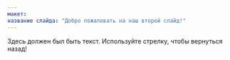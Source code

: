 ```yaml
---
макет:
название слайда: "Добро пожаловать на наш второй слайд!"
---
```

Здесь должен был быть текст.
Используйте стрелку, чтобы вернуться назад!
